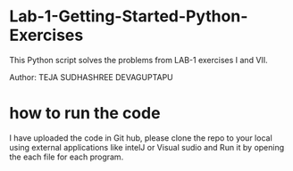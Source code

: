 # Lab-1-Getting-Started-Python-Exercises
This Python script solves the problems from LAB-1 exercises I and VII.  

Author: TEJA SUDHASHREE DEVAGUPTAPU
# how to run the code
I have uploaded the code in Git hub, please clone the repo to your local using external applications like intelJ or Visual sudio and
Run it by opening the each file for each program.